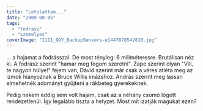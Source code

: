```yaml
---
title: "Letolattam..."
date: "2009-08-05"
tags: 
  - "fodrasz"
  - "szemelyes"
coverImage: "1111_ODY_BackupSensors-e1447878542810.jpg"
---
```


... a hajamat a fodrásszal. De most tényleg: 6 miliméteresre. Brutálisan néz ki. A fodrász szerint "hamar meg fogom szeretni". Zape szerint olyan "Vili, te nagyon hülye!" fejem van, Dávid szerint már csak a véres atléta meg az izmok hiányoznak a Bruce Willis imázshoz. András szerint meg lassan elmehetnék adományt gyűjteni a rákbeteg gyerekeknek.

Pedig nekem eddig sem volt hajam, csak az a néhány csomó lógott rendezetlenül. Így legalább tiszta a helyzet. Most mit izatják magukat ezen?
